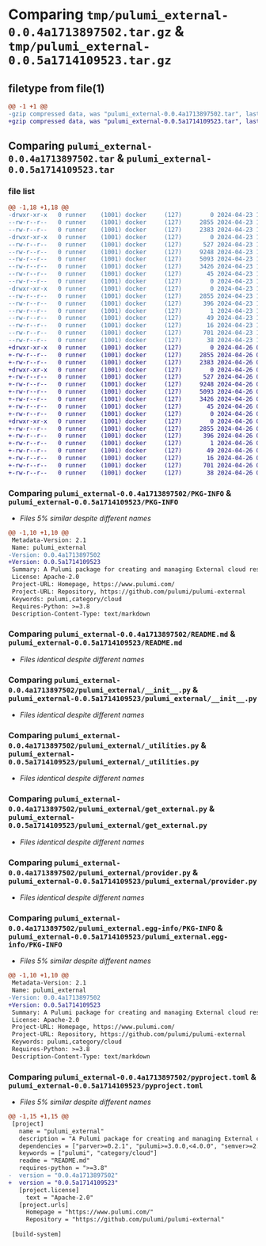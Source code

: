 # Comparing `tmp/pulumi_external-0.0.4a1713897502.tar.gz` & `tmp/pulumi_external-0.0.5a1714109523.tar.gz`

## filetype from file(1)

```diff
@@ -1 +1 @@
-gzip compressed data, was "pulumi_external-0.0.4a1713897502.tar", last modified: Tue Apr 23 19:04:40 2024, max compression
+gzip compressed data, was "pulumi_external-0.0.5a1714109523.tar", last modified: Fri Apr 26 05:35:02 2024, max compression
```

## Comparing `pulumi_external-0.0.4a1713897502.tar` & `pulumi_external-0.0.5a1714109523.tar`

### file list

```diff
@@ -1,18 +1,18 @@
-drwxr-xr-x   0 runner    (1001) docker     (127)        0 2024-04-23 19:04:40.936488 pulumi_external-0.0.4a1713897502/
--rw-r--r--   0 runner    (1001) docker     (127)     2855 2024-04-23 19:04:40.936488 pulumi_external-0.0.4a1713897502/PKG-INFO
--rw-r--r--   0 runner    (1001) docker     (127)     2383 2024-04-23 19:04:33.000000 pulumi_external-0.0.4a1713897502/README.md
-drwxr-xr-x   0 runner    (1001) docker     (127)        0 2024-04-23 19:04:40.932488 pulumi_external-0.0.4a1713897502/pulumi_external/
--rw-r--r--   0 runner    (1001) docker     (127)      527 2024-04-23 19:04:33.000000 pulumi_external-0.0.4a1713897502/pulumi_external/__init__.py
--rw-r--r--   0 runner    (1001) docker     (127)     9248 2024-04-23 19:04:33.000000 pulumi_external-0.0.4a1713897502/pulumi_external/_utilities.py
--rw-r--r--   0 runner    (1001) docker     (127)     5093 2024-04-23 19:04:33.000000 pulumi_external-0.0.4a1713897502/pulumi_external/get_external.py
--rw-r--r--   0 runner    (1001) docker     (127)     3426 2024-04-23 19:04:33.000000 pulumi_external-0.0.4a1713897502/pulumi_external/provider.py
--rw-r--r--   0 runner    (1001) docker     (127)       45 2024-04-23 19:04:33.000000 pulumi_external-0.0.4a1713897502/pulumi_external/pulumi-plugin.json
--rw-r--r--   0 runner    (1001) docker     (127)        0 2024-04-23 19:04:33.000000 pulumi_external-0.0.4a1713897502/pulumi_external/py.typed
-drwxr-xr-x   0 runner    (1001) docker     (127)        0 2024-04-23 19:04:40.936488 pulumi_external-0.0.4a1713897502/pulumi_external.egg-info/
--rw-r--r--   0 runner    (1001) docker     (127)     2855 2024-04-23 19:04:40.000000 pulumi_external-0.0.4a1713897502/pulumi_external.egg-info/PKG-INFO
--rw-r--r--   0 runner    (1001) docker     (127)      396 2024-04-23 19:04:40.000000 pulumi_external-0.0.4a1713897502/pulumi_external.egg-info/SOURCES.txt
--rw-r--r--   0 runner    (1001) docker     (127)        1 2024-04-23 19:04:40.000000 pulumi_external-0.0.4a1713897502/pulumi_external.egg-info/dependency_links.txt
--rw-r--r--   0 runner    (1001) docker     (127)       49 2024-04-23 19:04:40.000000 pulumi_external-0.0.4a1713897502/pulumi_external.egg-info/requires.txt
--rw-r--r--   0 runner    (1001) docker     (127)       16 2024-04-23 19:04:40.000000 pulumi_external-0.0.4a1713897502/pulumi_external.egg-info/top_level.txt
--rw-r--r--   0 runner    (1001) docker     (127)      701 2024-04-23 19:04:33.000000 pulumi_external-0.0.4a1713897502/pyproject.toml
--rw-r--r--   0 runner    (1001) docker     (127)       38 2024-04-23 19:04:40.936488 pulumi_external-0.0.4a1713897502/setup.cfg
+drwxr-xr-x   0 runner    (1001) docker     (127)        0 2024-04-26 05:35:02.196770 pulumi_external-0.0.5a1714109523/
+-rw-r--r--   0 runner    (1001) docker     (127)     2855 2024-04-26 05:35:02.196770 pulumi_external-0.0.5a1714109523/PKG-INFO
+-rw-r--r--   0 runner    (1001) docker     (127)     2383 2024-04-26 05:34:54.000000 pulumi_external-0.0.5a1714109523/README.md
+drwxr-xr-x   0 runner    (1001) docker     (127)        0 2024-04-26 05:35:02.196770 pulumi_external-0.0.5a1714109523/pulumi_external/
+-rw-r--r--   0 runner    (1001) docker     (127)      527 2024-04-26 05:34:54.000000 pulumi_external-0.0.5a1714109523/pulumi_external/__init__.py
+-rw-r--r--   0 runner    (1001) docker     (127)     9248 2024-04-26 05:34:54.000000 pulumi_external-0.0.5a1714109523/pulumi_external/_utilities.py
+-rw-r--r--   0 runner    (1001) docker     (127)     5093 2024-04-26 05:34:54.000000 pulumi_external-0.0.5a1714109523/pulumi_external/get_external.py
+-rw-r--r--   0 runner    (1001) docker     (127)     3426 2024-04-26 05:34:54.000000 pulumi_external-0.0.5a1714109523/pulumi_external/provider.py
+-rw-r--r--   0 runner    (1001) docker     (127)       45 2024-04-26 05:34:54.000000 pulumi_external-0.0.5a1714109523/pulumi_external/pulumi-plugin.json
+-rw-r--r--   0 runner    (1001) docker     (127)        0 2024-04-26 05:34:54.000000 pulumi_external-0.0.5a1714109523/pulumi_external/py.typed
+drwxr-xr-x   0 runner    (1001) docker     (127)        0 2024-04-26 05:35:02.196770 pulumi_external-0.0.5a1714109523/pulumi_external.egg-info/
+-rw-r--r--   0 runner    (1001) docker     (127)     2855 2024-04-26 05:35:02.000000 pulumi_external-0.0.5a1714109523/pulumi_external.egg-info/PKG-INFO
+-rw-r--r--   0 runner    (1001) docker     (127)      396 2024-04-26 05:35:02.000000 pulumi_external-0.0.5a1714109523/pulumi_external.egg-info/SOURCES.txt
+-rw-r--r--   0 runner    (1001) docker     (127)        1 2024-04-26 05:35:02.000000 pulumi_external-0.0.5a1714109523/pulumi_external.egg-info/dependency_links.txt
+-rw-r--r--   0 runner    (1001) docker     (127)       49 2024-04-26 05:35:02.000000 pulumi_external-0.0.5a1714109523/pulumi_external.egg-info/requires.txt
+-rw-r--r--   0 runner    (1001) docker     (127)       16 2024-04-26 05:35:02.000000 pulumi_external-0.0.5a1714109523/pulumi_external.egg-info/top_level.txt
+-rw-r--r--   0 runner    (1001) docker     (127)      701 2024-04-26 05:34:55.000000 pulumi_external-0.0.5a1714109523/pyproject.toml
+-rw-r--r--   0 runner    (1001) docker     (127)       38 2024-04-26 05:35:02.196770 pulumi_external-0.0.5a1714109523/setup.cfg
```

### Comparing `pulumi_external-0.0.4a1713897502/PKG-INFO` & `pulumi_external-0.0.5a1714109523/PKG-INFO`

 * *Files 5% similar despite different names*

```diff
@@ -1,10 +1,10 @@
 Metadata-Version: 2.1
 Name: pulumi_external
-Version: 0.0.4a1713897502
+Version: 0.0.5a1714109523
 Summary: A Pulumi package for creating and managing External cloud resources.
 License: Apache-2.0
 Project-URL: Homepage, https://www.pulumi.com/
 Project-URL: Repository, https://github.com/pulumi/pulumi-external
 Keywords: pulumi,category/cloud
 Requires-Python: >=3.8
 Description-Content-Type: text/markdown
```

### Comparing `pulumi_external-0.0.4a1713897502/README.md` & `pulumi_external-0.0.5a1714109523/README.md`

 * *Files identical despite different names*

### Comparing `pulumi_external-0.0.4a1713897502/pulumi_external/__init__.py` & `pulumi_external-0.0.5a1714109523/pulumi_external/__init__.py`

 * *Files identical despite different names*

### Comparing `pulumi_external-0.0.4a1713897502/pulumi_external/_utilities.py` & `pulumi_external-0.0.5a1714109523/pulumi_external/_utilities.py`

 * *Files identical despite different names*

### Comparing `pulumi_external-0.0.4a1713897502/pulumi_external/get_external.py` & `pulumi_external-0.0.5a1714109523/pulumi_external/get_external.py`

 * *Files identical despite different names*

### Comparing `pulumi_external-0.0.4a1713897502/pulumi_external/provider.py` & `pulumi_external-0.0.5a1714109523/pulumi_external/provider.py`

 * *Files identical despite different names*

### Comparing `pulumi_external-0.0.4a1713897502/pulumi_external.egg-info/PKG-INFO` & `pulumi_external-0.0.5a1714109523/pulumi_external.egg-info/PKG-INFO`

 * *Files 5% similar despite different names*

```diff
@@ -1,10 +1,10 @@
 Metadata-Version: 2.1
 Name: pulumi_external
-Version: 0.0.4a1713897502
+Version: 0.0.5a1714109523
 Summary: A Pulumi package for creating and managing External cloud resources.
 License: Apache-2.0
 Project-URL: Homepage, https://www.pulumi.com/
 Project-URL: Repository, https://github.com/pulumi/pulumi-external
 Keywords: pulumi,category/cloud
 Requires-Python: >=3.8
 Description-Content-Type: text/markdown
```

### Comparing `pulumi_external-0.0.4a1713897502/pyproject.toml` & `pulumi_external-0.0.5a1714109523/pyproject.toml`

 * *Files 5% similar despite different names*

```diff
@@ -1,15 +1,15 @@
 [project]
   name = "pulumi_external"
   description = "A Pulumi package for creating and managing External cloud resources."
   dependencies = ["parver>=0.2.1", "pulumi>=3.0.0,<4.0.0", "semver>=2.8.1"]
   keywords = ["pulumi", "category/cloud"]
   readme = "README.md"
   requires-python = ">=3.8"
-  version = "0.0.4a1713897502"
+  version = "0.0.5a1714109523"
   [project.license]
     text = "Apache-2.0"
   [project.urls]
     Homepage = "https://www.pulumi.com/"
     Repository = "https://github.com/pulumi/pulumi-external"
 
 [build-system]
```

